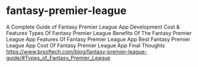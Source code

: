 # fantasy-premier-league
A Complete Guide of Fantasy Premier League App Development Cost &amp; Features
Types Of Fantasy Premier League 
Benefits Of The Fantasy Premier League App 
Features Of Fantasy Premier League App 
Best Fantasy Premier League App 
Cost Of Fantasy Premier League App
Final Thoughts
https://www.brsoftech.com/blog/fantasy-premier-league-guide/#Types_of_Fantasy_Premier_League
